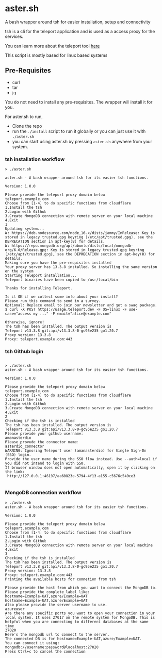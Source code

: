 # aster.sh

A bash wrapper around tsh for easier installation, setup and connectivity


tsh is a cli for the teleport application and is used as a access proxy for the services. 

You can learn more about the  teleport tool [here](https://github.com/gravitational/teleport)

This script is mostly based for linux based systems

## Pre-Requisites
- curl
- tar
- jq

You do not need to install any pre-requisites. The wrapper will install it for you.

For aster.sh to run, 
- Clone the repo
- run the ```./install``` script to run it globally or you can just use it with ```./aster.sh```
- you can start using aster.sh by pressing ```aster.sh``` anywhere from your system.

### tsh installation workflow
```
> ./aster.sh 

aster.sh - A bash wrapper around tsh for its easier tsh functions.

Version: 1.0.0

Please provide the teleport proxy domain below
teleport.example.com
Choose from [1-4] to do specific functions from cloudflare
1.Install the tsh 
2.Login with Github
3.Create MongoDB connection with remote server on your local machine
4.Exit
1
Updating system...
W: https://deb.nodesource.com/node_16.x/dists/jammy/InRelease: Key is stored in legacy trusted.gpg keyring (/etc/apt/trusted.gpg), see the DEPRECATION section in apt-key(8) for details.
W: https://repo.mongodb.org/apt/ubuntu/dists/focal/mongodb-org/6.0/Release.gpg: Key is stored in legacy trusted.gpg keyring (/etc/apt/trusted.gpg), see the DEPRECATION section in apt-key(8) for details.
Making sure you have the pre-requisites installed
Your proxy server has 13.3.8 installed. So installing the same version on the system
Starting Teleport installation...
Teleport binaries have been copied to /usr/local/bin

Thanks for installing Teleport.

Is it OK if we collect some info about your install?
Please run this command to send in a survey.
Optional: Replace email to join our newsletter and get a swag package.
$ curl -X POST https://usage.teleport.dev -F OS=linux -F use-case="access my ..." -F email="alice@example.com"

Otherwise, ignore!
The tsh has been installed. The output version is
Teleport v13.3.8 git:api/v13.3.8-0-gc95e235 go1.20.7
Proxy version: 13.3.8
Proxy: teleport.example.com:443

```

### tsh Github login

```

> ./aster.sh 
aster.sh - A bash wrapper around tsh for its easier tsh functions.

Version: 1.0.0

Please provide the teleport proxy domain below
teleport.example.com
Choose from [1-4] to do specific functions from cloudflare
1.Install the tsh 
2.Login with Github
3.Create MongoDB connection with remote server on your local machine
4.Exit
2
Checking if the tsh is installed
The tsh has been installed. The output version is
Teleport v13.3.8 git:api/v13.3.8-0-gc95e235 go1.20.7
Please provide your github username:
amanasterdio
Please provude the connector name:
asterdio_connector
WARNING: Ignoring Teleport user (amanasterdio) for Single Sign-On (SSO) login.
Provide the user name during the SSO flow instead. Use --auth=local if you did not intend to login with SSO.
If browser window does not open automatically, open it by clicking on the link:
 http://127.0.0.1:46107/aa60823e-5794-4f13-a155-c5676c549ce3


```
### MongoDB connection workflow
```
> ./aster.sh 
aster.sh - A bash wrapper around tsh for its easier tsh functions.

Version: 1.0.0

Please provide the teleport proxy domain below
teleport.example.com
Choose from [1-4] to do specific functions from cloudflare
1.Install the tsh 
2.Login with Github
3.Create MongoDB connection with remote server on your local machine
4.Exit
3
Checking if the tsh is installed
The tsh has been installed. The output version is
Teleport v13.3.8 git:api/v13.3.8-0-gc95e235 go1.20.7
Proxy version: 13.3.8
Proxy: teleport.example.com:443
Printing the available hosts for connetion from tsh                               

Please provide the host from which you want to connect the MongoDB to. Please provide the complete label like:
hostname=Example-UAT,azure/Example=UAT
hostname=Example-UAT,azure/Example=UAT
Also please provide the server username to use.
azureuser
Are there any specific ports you want to open your connection in your local system. It uses 27017 on the remote system for MongoDB. This is helpful when you are connecting to different databases at the same time
27020
Here's the mongodb url to connect to the server.
The connected DB is for hostname=Example-UAT,azure/Example=UAT.
You can connect it using:
mongodb://username:password@localhost:27020
Press Ctrl+c to cancel the connection

```